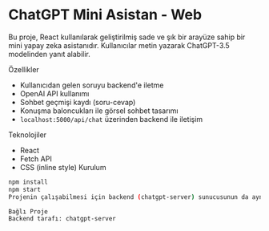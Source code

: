 # ChatGPT Mini Asistan - Web

Bu proje, React kullanılarak geliştirilmiş sade ve şık bir arayüze sahip bir mini yapay zeka asistanıdır. Kullanıcılar metin yazarak ChatGPT-3.5 modelinden yanıt alabilir.

 Özellikler

- Kullanıcıdan gelen soruyu backend'e iletme
- OpenAI API kullanımı
- Sohbet geçmişi kaydı (soru-cevap)
- Konuşma baloncukları ile görsel sohbet tasarımı
- `localhost:5000/api/chat` üzerinden backend ile iletişim

Teknolojiler

- React
- Fetch API
- CSS (inline style)
 Kurulum

```bash
npm install
npm start
Projenin çalışabilmesi için backend (chatgpt-server) sunucusunun da aynı anda çalışıyor olması gerekir.

Bağlı Proje
Backend tarafı: chatgpt-server
